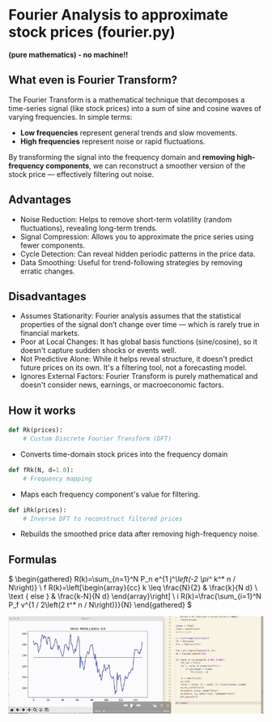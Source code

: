 # Fourier Analysis to approximate stock prices (fourier.py)

**(pure mathematics) - no machine!!**

## What even is Fourier Transform?

The Fourier Transform is a mathematical technique that decomposes a time-series signal (like stock prices) into a sum of sine and cosine waves of varying frequencies. In simple terms:

- **Low frequencies** represent general trends and slow movements.
- **High frequencies** represent noise or rapid fluctuations.

By transforming the signal into the frequency domain and **removing high-frequency components**, we can reconstruct a smoother version of the stock price — effectively filtering out noise.

## Advantages

- Noise Reduction: Helps to remove short-term volatility (random fluctuations), revealing long-term trends.
- Signal Compression: Allows you to approximate the price series using fewer components.
- Cycle Detection: Can reveal hidden periodic patterns in the price data.
- Data Smoothing: Useful for trend-following strategies by removing erratic changes.

## Disadvantages

- Assumes Stationarity: Fourier analysis assumes that the statistical properties of the signal don’t change over time — which is rarely true in financial markets.
- Poor at Local Changes: It has global basis functions (sine/cosine), so it doesn't capture sudden shocks or events well.
- Not Predictive Alone: While it helps reveal structure, it doesn't predict future prices on its own. It's a filtering tool, not a forecasting model.
- Ignores External Factors: Fourier Transform is purely mathematical and doesn't consider news, earnings, or macroeconomic factors.

## How it works

```python
def Rk(prices):
    # Custom Discrete Fourier Transform (DFT)
```

- Converts time-domain stock prices into the frequency domain

```python
def fRk(N, d=1.0):
    # Frequency mapping
```

- Maps each frequency component's value for filtering.

```python
def iRk(prices):
    # Inverse DFT to reconstruct filtered prices
```

- Rebuilds the smoothed price data after removing high-frequency noise.

## Formulas

$
\begin{gathered}
R(k)=\sum_{n=1}^N P_n e^{1 j^*\left(-2 \pi^* k^* n / N\right)} \\
f R(k)=\left[\begin{array}{cc}
k \leq \frac{N}{2} & \frac{k}{N d} \\
\text { else } & \frac{k-N}{N d}
\end{array}\right] \\
i R(k)=\frac{\sum_{i=1}^N P_f v^{1 / 2\left(2 t^* n / N\right)}}{N}
\end{gathered}
$

![Demo](demo_fourier.gif)
